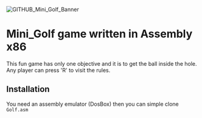 
![GITHUB_Mini_Golf_Banner](https://github.com/dayeya/Mini_Golf/assets/129618322/80573821-5fb5-44f3-ab9d-e587896efbfe)


# Mini_Golf game written in Assembly x86

This fun game has only one objective and it is to get the ball inside the hole.
Any player can press 'R' to visit the rules.

## Installation

You need an assembly emulator (DosBox) then you can simple clone `Golf.asm`
